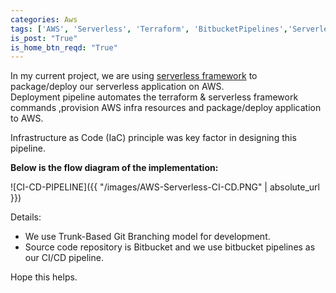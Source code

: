 ```yaml
---
categories: Aws
tags: ['AWS', 'Serverless', 'Terraform', 'BitbucketPipelines','ServerlessFramework']
is_post: "True"
is_home_btn_reqd: "True"
---
```

In my current project, we are using [serverless framework](https://serverless.com/) to package/deploy our serverless application on AWS.  
Deployment pipeline automates the terraform & serverless framework commands ,provision AWS infra resources and package/deploy application to AWS.

Infrastructure as Code (IaC) principle was key factor in designing this pipeline.

**Below is the flow diagram of the implementation:**  


![CI-CD-PIPELINE]({{ "/images/AWS-Serverless-CI-CD.PNG" | absolute_url }})  


Details:  
+ We use Trunk-Based Git Branching model for development.
+ Source code repository is Bitbucket and we use bitbucket pipelines as our CI/CD pipeline.

Hope this helps.
